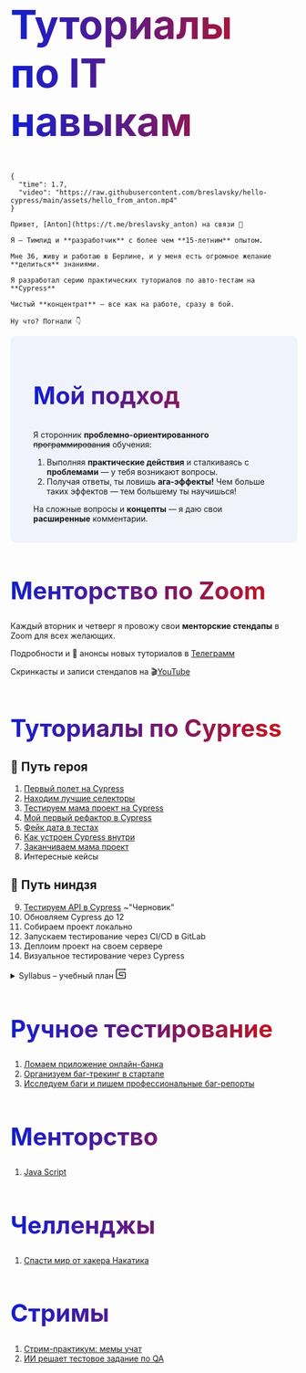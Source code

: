 <style>
h1 {
  background: #121FCF;
  font-size: 3em;
  background: linear-gradient(to right, #121FCF 0%, #CF1512 100%);
  -webkit-background-clip: text;
  -webkit-text-fill-color: transparent;
}

h1.title {
  margin-top: 0;
  font-size: 5em;
}

#slide {
  padding: 20px 40px;
  background-color: #F1F3FC;
  border-radius: 10px;
}
</style>

<h1 class="title">Туториалы<br>по IT навыкам</h1>

```text circle hello_from_anton
{
  "time": 1.7,
  "video": "https://raw.githubusercontent.com/breslavsky/hello-cypress/main/assets/hello_from_anton.mp4"
}

Привет, [Anton](https://t.me/breslavsky_anton) на связи 🤙

Я — Тимлид и **разработчик** с более чем **15-летним** опытом. 

Мне 36, живу и работаю в Берлине, и у меня есть огромное желание **делиться** знаниями.

Я разработал серию практических туториалов по авто-тестам на **Cypress**

Чистый **концентрат** — все как на работе, сразу в бой.

Ну что? Погнали 👇
```

<section id="slide">

# Мой подход

Я сторонник **проблемно-ориентированного** ~~программирования~~ обучения:
1. Выполняя **практические действия** и сталкиваясь с **проблемами** — у тебя возникают вопросы.
2. Получая ответы, ты ловишь **ага-эффекты!** Чем больше таких эффектов — тем большему ты научишься!

На сложные вопросы и **концепты** — я даю свои **расширенные** комментарии.

</section>

# Менторство по Zoom

Каждый вторник и четверг я провожу свои **менторские стендапы** в Zoom для всех желающих.

Подробности и 🔔 анонсы новых туториалов в [Телеграмм](https://t.me/epic_one_hour)

Скринкасты и записи стендапов на 🎬[YouTube](https://www.youtube.com/@epic_one_hour)

# Туториалы по Cypress

## 🦸 Путь героя

1. [Первый полет на Cypress](https://md.epic1h.com/cypress_test_flight)
2. [Находим лучшие селекторы](https://md.epic1h.com/best_selectors)
3. [Тестируем мама проект на Cypress](https://md.epic1h.com/test_mama_project)
4. [Мой первый рефактор в Cypress](https://md.epic1h.com/my_first_refactor)
5. [Фейк дата в тестах](https://md.epic1h.com/fake_data)
6. [Как устроен Cypress внутри](https://md.epic1h.com/deep_cypress)
7. [Заканчиваем мама проект](https://md.epic1h.com/finish_mama_project)
8. Интересные кейсы

## 🥷 Путь ниндзя

9. [Тестируем API в Cypress](https://md.epic1h.com/test_api) ~"Черновик"
10.  Обновляем Cypress до 12
11. Собираем проект локально
12. Запускаем тестирование через CI/CD в GitLab
13. Деплоим проект на своем сервере
14. Визуальное тестирование через Cypress

<details>
  <summary>Syllabus – учебный план <svg xmlns="http://www.w3.org/2000/svg" xmlns:xlink="http://www.w3.org/1999/xlink" width="18" height="18" fill="black" viewBox="0 0 24 24"><path d="M15.826 15.069a1.018 1.018 0 1 1-.001 2.036a1.018 1.018 0 0 1 0-2.036zM21.327 1.11a1.018 1.018 0 1 1 .001 2.036a1.018 1.018 0 0 1 0-2.036zM3.322 3.107h16.116a2.13 2.13 0 0 0 1.89 1.151a2.132 2.132 0 0 0 2.129-2.13A2.131 2.131 0 0 0 21.327 0c-.89 0-1.654.55-1.97 1.329H3.321C1.764 1.329.543 2.51.543 4.019v17.156C.543 22.706 1.816 24 3.322 24h17.155c1.51 0 2.738-1.267 2.738-2.825V10.998c0-1.532-1.228-2.78-2.738-2.78H10.3c-1.553 0-2.866 1.274-2.866 2.78v3.198c0 1.484 1.286 2.691 2.866 2.691h3.554a2.132 2.132 0 0 0 1.972 1.329c1.174 0 2.129-.956 2.129-2.13s-.955-2.129-2.13-2.129a2.13 2.13 0 0 0-1.889 1.152H10.3c-.523 0-1.088-.349-1.088-.913v-3.198c0-.524.519-1 1.088-1h10.177c.538 0 .96.439.96 1v10.177c0 .567-.44 1.047-.96 1.047H3.322c-.533 0-1-.49-1-1.047V4.02c0-.52.43-.912 1-.912"></path></svg></summary>

```mermaid
%%{ init: { 'flowchart': { 'curve': 'monotoneX' } } }%%
flowchart TB
cypress_test_flight(<span style='font-size:25px'>Первый полет</span>)
cypress_test_flight --> node_js(Node.js)
node_js --> package_json(package.json)
node_js --> npm
npm --> npm_init(npm init)
npm --> npm_install(npm install)
node_js --> node_modules
node_js --> npx
npx --> cypress_npx(cypress)
cypress_npx --> cypress_open(open)
cypress_npx --> cypress_run(run)
cypress_test_flight --> cypress(Cypress)
cypress ---> cy_visit(visit)
cypress ---> cy_get(get)
cypress ---> cy_type(type)
cypress ---> cy_click(click)
cypress ---> cy_should(should)
cy_should --> cy_should_have_text(have.text)
cypress_test_flight --> TDD
TDD ---> it

style cypress_test_flight stroke:#333,stroke-width:4px
click cypress_test_flight "https://md.epic1h.com/cypress_test_flight" _blank
click npm_init "https://youtu.be/lqqlaOuxrpM?t=194" _blank
click cy_click "https://youtu.be/lqqlaOuxrpM?t=591" _blank
```

```mermaid
%%{ init: { 'flowchart': { 'curve': 'monotoneX' } } }%%
flowchart TB
best_selectors(<span style='font-size:25px'>Лучшие селекторы</span>)
best_selectors ---> dev_tools(DevTools)

dev_tools --> query_selector_all(querySelectorAll)
dev_tools --> $$($$)

best_selectors --> css_selectors(CSS selectors)
css_selectors --> semantic_ui(Semantic UI)
css_selectors --> data_cy("[data-cy]")

best_selectors --> tiny_web_server(Tiny Web Server)
best_selectors --> wget(Wget)

best_selectors --> js_TODO(TODO)

style best_selectors stroke:#333,stroke-width:4px
click best_selectors "https://md.epic1h.com/best_selectors" _blank
```

```mermaid
%%{ init: { 'flowchart': { 'curve': 'monotoneX' } } }%%
flowchart TB
test_mama_project(<span style='font-size:25px'>Тестируем мама проект</span>)
test_mama_project --> conduit(Conduit)

conduit --> login
conduit --> register
conduit --> logout

test_mama_project --> tdd(TDD)
tdd ---> tdd_describe(describe)
test_mama_project --> java_script("Java Script")

java_script --> js_math(Math)
js_math --> js_random(random)
js_math --> js_round(round)

test_mama_project --> cypress(Cypress)
cypress --> cy_it_only(it.only)
cypress --> cy_url(url)
cypress --> cy_should(should)
cy_should --> cy_include(include)
cy_should --> cy_contain_text(contain.text)
cy_should --> cy_be_visible(be.visible)

style test_mama_project stroke:#333,stroke-width:4px
click test_mama_project "https://md.epic1h.com/test_mama_project" _blank
```

```mermaid
%%{ init: { 'flowchart': { 'curve': 'monotoneX' } } }%%
flowchart TB
my_first_refactor(<span style='font-size:25px'>Мой первый рефактор</span>)


my_first_refactor --> cypress(Cypress)
cypress --> cypress_config(cypress.json)
cypress_config --> base_url(Base URL)

cypress --> hooks
hooks --> before_each(Before Each)
cypress --> aliases
aliases --> as
aliases --> get_alias("@")

cypress --> fixtures
fixtures --> me_user_json(me-user.json)

my_first_refactor --> signup_spec_js(signup.spec.js)
signup_spec_js --> login_me(loginMe)
my_first_refactor --> utils(utils.js)
utils --> get_random_number(getRandomNumber)

style my_first_refactor stroke:#333,stroke-width:4px
click my_first_refactor "https://md.epic1h.com/my_first_refactor" _blank
```

</details>

# Ручное тестирование

1. [Ломаем приложение онлайн-банка](https://md.epic1h.com/became_a_tester)
1. [Организуем баг-трекинг в стартапе](https://md.epic1h.com/bug_tracking)
1. [Исследуем баги и пишем профессиональные баг-репорты](https://md.epic1h.com/perfect_bug_reports)

# Менторство

1. [Java Script](https://md.epic1h.com/js_mentor)

# Челленджы

1. [Спасти мир от хакера Hакатика](https://md.epic1h.com/save_the_world)

# Стримы

1. [Стрим-практикум: мемы учат](https://md.epic1h.com/memes_teach)
1. [ИИ решает тестовое задание по QA](https://www.youtube.com/watch?v=NP6LL5e52vU)
